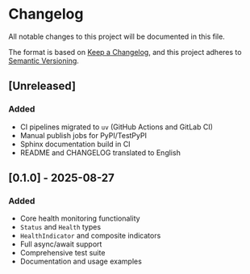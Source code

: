 # Changelog

All notable changes to this project will be documented in this file.

The format is based on [Keep a Changelog](https://keepachangelog.com/en/1.0.0/),
and this project adheres to [Semantic Versioning](https://semver.org/spec/v2.0.0.html).

## [Unreleased]

### Added
- CI pipelines migrated to `uv` (GitHub Actions and GitLab CI)
- Manual publish jobs for PyPI/TestPyPI
- Sphinx documentation build in CI
- README and CHANGELOG translated to English

## [0.1.0] - 2025-08-27

### Added
- Core health monitoring functionality
- `Status` and `Health` types
- `HealthIndicator` and composite indicators
- Full async/await support
- Comprehensive test suite
- Documentation and usage examples
